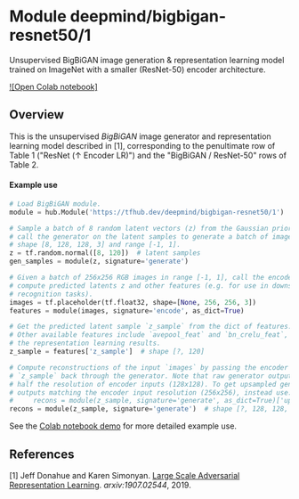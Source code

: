 # Module deepmind/bigbigan-resnet50/1
Unsupervised BigBiGAN image generation & representation learning model trained
on ImageNet with a smaller (ResNet-50) encoder architecture.

<!-- dataset: imagenet-ilsvrc-2012-cls -->
<!-- asset-path: legacy -->
<!-- task: image-generator -->
<!-- network-architecture: bigbigan -->
<!-- fine-tunable: false -->
<!-- format: hub -->


[![Open Colab notebook]](https://colab.research.google.com/github/tensorflow/hub/blob/master/examples/colab/bigbigan_with_tf_hub.ipynb)

## Overview

This is the unsupervised *BigBiGAN* image generator and representation learning
model described in [1], corresponding to the penultimate row of Table 1
("ResNet (&#8593; Encoder LR)") and the "BigBiGAN / ResNet-50" rows of
Table 2.

#### Example use
```python
# Load BigBiGAN module.
module = hub.Module('https://tfhub.dev/deepmind/bigbigan-resnet50/1')

# Sample a batch of 8 random latent vectors (z) from the Gaussian prior. Then
# call the generator on the latent samples to generate a batch of images with
# shape [8, 128, 128, 3] and range [-1, 1].
z = tf.random.normal([8, 120])  # latent samples
gen_samples = module(z, signature='generate')

# Given a batch of 256x256 RGB images in range [-1, 1], call the encoder to
# compute predicted latents z and other features (e.g. for use in downstream
# recognition tasks).
images = tf.placeholder(tf.float32, shape=[None, 256, 256, 3])
features = module(images, signature='encode', as_dict=True)

# Get the predicted latent sample `z_sample` from the dict of features.
# Other available features include `avepool_feat` and `bn_crelu_feat`, used in
# the representation learning results.
z_sample = features['z_sample']  # shape [?, 120]

# Compute reconstructions of the input `images` by passing the encoder's output
# `z_sample` back through the generator. Note that raw generator outputs are
# half the resolution of encoder inputs (128x128). To get upsampled generator
# outputs matching the encoder input resolution (256x256), instead use:
#     recons = module(z_sample, signature='generate', as_dict=True)['upsampled']
recons = module(z_sample, signature='generate')  # shape [?, 128, 128, 3]
```

See the [Colab notebook demo](https://colab.research.google.com/github/tensorflow/hub/blob/master/examples/colab/bigbigan_with_tf_hub.ipynb)
for more detailed example use.

## References

[1] Jeff Donahue and Karen Simonyan.
[Large Scale Adversarial Representation Learning](https://arxiv.org/abs/1907.02544).
*arxiv:1907.02544*, 2019.
